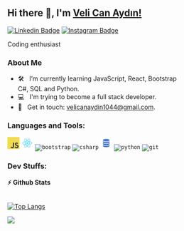 ## Hi there 👋, I'm [Veli Can Aydın!](https://github.com/VeliCanAydin)

[![Linkedin Badge](https://img.shields.io/badge/-LinkedIn-0e76a8?style=flat-square&logo=Linkedin&logoColor=white)](https://www.linkedin.com/in/veli-can-ayd%C4%B1n-1815461b8/)
[![Instagram Badge](https://img.shields.io/badge/-Instagram-e4405f?style=flat-square&logo=Instagram&logoColor=white)](https://www.instagram.com/can.aydnx/)

Coding enthusiast 


### About Me

- 🛠 &nbsp; I’m currently learning JavaScript, React, Bootstrap <br /> C#, SQL and Python.
- 💻 &nbsp; I'm trying to become a full stack developer.
- 📧 &nbsp; Get in touch: velicanaydin1044@gmail.com.


### Languages and Tools:

<code><img height="27" src="https://raw.githubusercontent.com/github/explore/80688e429a7d4ef2fca1e82350fe8e3517d3494d/topics/javascript/javascript.png" alt="javascript"></code>
<code><img height="27" src="https://raw.githubusercontent.com/github/explore/80688e429a7d4ef2fca1e82350fe8e3517d3494d/topics/react/react.png" alt="react"></code>
<code><img height="27" src="https://devicon.dev/devicon.git/icons/bootstrap/bootstrap-plain-wordmark.svg" alt="bootstrap"></code>
<code><img height="27" src="https://devicon.dev/devicon.git/icons/csharp/csharp-original.svg" alt="csharp"></code>
<code><img height="27" src="https://raw.githubusercontent.com/github/explore/80688e429a7d4ef2fca1e82350fe8e3517d3494d/topics/sql/sql.png" alt="sql"></code>
<code><img height="27" src="https://devicon.dev/devicon.git/icons/python/python-original.svg" alt="python"></code>
<code><img height="27" src="https://devicons.github.io/devicon/devicon.git/icons/git/git-original.svg" alt="git"></code>


### Dev Stuffs:
	
  <summary><b>⚡ Github Stats</b></summary> </br>

[![Top Langs](https://github-readme-stats.vercel.app/api/top-langs/?username=VeliCanAydin&layout=compact)](https://github.com/anuraghazra/github-readme-stats)

<img height="180em" src="https://github-readme-stats-eight-theta.vercel.app/api/top-langs/?username=VeliCanAydin&layout=compact&exclude_lang=java+r&theme=vue-dark"/>
